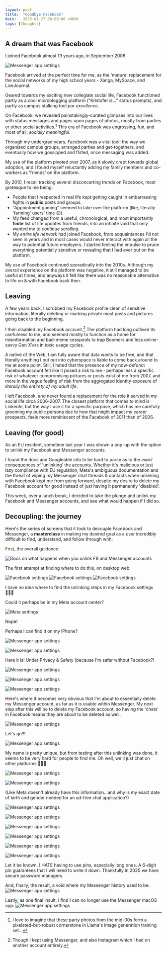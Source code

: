 ```yaml
---
layout: post
title:  "Goodbye Facebook"
date:   2025-01-27 00:00:00 +0000
tags: [thoughts]
---
```


## A dream that was Facebook

I joined Facebook almost 19 years ago, in September 2006:

![Messenger app settings](/static/img/posts/fb/firstpost.jpg)

Facebook arrived at the perfect time for me, as the 'mature' replacement for the social networks of my high school years - Xanga, MySpace, and LiveJournal. 

Geared towards my exciting new collegiate social life, Facebook functioned partly as a cool microblogging platform ("Kristofer is..." status prompts), and partly as campus stalking tool *par excellence*. 

On Facebook, we revealed painstakingly-curated glimpses into our lives with status messages and pages upon pages of photos, mostly from parties or other social activities.[^1] This era of Facebook was engrossing, fun, and most of all, *socially meaningful*.

Through my undergrad years, Facebook was a vital tool: the way we organized campus groups, arranged parties and get-togethers, and eventually how we gossipped and flirted, once messaging was added.

My use of the platform pivoted over 2007, as it slowly crept towards global adoption, and I found myself reluctantly adding my family members and co-workers as 'friends' on the platform.

By 2010, I recall tracking several disconcerting trends on Facebook, most grotesque to me being:
- People that I respected in real life kept getting caught in embarrassing fights in **public** posts and groups.
- "Appointment gaming"  seemed to take over the platform (like, literally 'farming' users' time 🙃).
- My feed changed from a useful, chronological, and most importantly **finite** list of life updates from friends, into an infinite void that only wanted me to *continue scrolling*.
- My *entire life network* had joined Facebook, from acquaintances I'd not seen in years and in most cases would never interact with again all the way to potential future employers. I started feeling the impulse to prune everything potentially sensitive or revealing that I had ever put on the platform. 

My use of Facebook continued sporadically into the 2010s. Although my overall experience on the platform was negative, it still managed to be useful at times, and anyways it felt like there was no reasonable alternative to life on & with Facebook back then.

## Leaving

A few years back, I scrubbed my Facebook profile clean of sensitive information, literally deleting or marking private most posts and pictures going back to the beginning. 

I then disabled my Facebook account.[^2] The platform had long outlived its usefulness to me, and seemed mostly to function as a home for misinformation and bad-meme cesspools to trap Boomers and less online-savvy Gen X'ers in toxic usage cycles.

A native of the Web, I am fully aware that data wants to be free, and that literally anything I put out into cyberspace is liable to come back around to me at some point. Still, I hated that the presence of my now-defunct Facebook account felt like it posed a risk to me - perhaps less a specific risk of whatever compromising pictures or posts exist of me from 2007, and more in the vague feeling of risk from the aggregated identity exposure of *literally the entirety of my adult life*.

I left Facebook, and never found a replacement for the role it served in my social life circa 2006-2007. The closest platform that comes to mind is LinkedIn, but the way I use it for a specific purpose, which has me carefully grooming my public persona due to how that might impact my career prospects, feels more reminiscent of the Facebook of 2011 than of 2006. 

## Leaving (for good)

As an EU resident, sometime last year I was shown a pop-up with the option to unlink my Facebook and Messenger accounts.

I found the docs and Googleable info to be hard to parse as to the *exact* consequences of 'unlinking' the accounts. Whether it's malicious or just lazy compliance with EU regulation, Meta's ambiguous documentation and the threat of wiping my Messenger chat threads & contacts when unlinking with Facebook kept me from going forward, despite my desire to delete my Facebook account for good instead of just having it permanently 'disabled'.

This week, over a lunch break, I decided to take the plunge and unlink my Facebook and Messenger accounts, and see what would happen if I did so.

## Decoupling: the journey

Here's the series of screens that it took to decouple Facebook and Messenger, a **masterclass** in making my desired goal as a user incredibly difficult to find, understand, and follow through with:

First, the overall guidance:

![Docs on what happens when you unlink FB and Messenger accounts](/static/img/posts/fb/1.guidance.png)

The first attempt at finding where to do this, on desktop web:

![Facebook settings](/static/img/posts/fb/2.attempt-1.png)
![Facebook settings](/static/img/posts/fb/3.attempt-1-2.png)
![Facebook settings](/static/img/posts/fb/4.attempt-1-3.png)

I have no idea where to find the unlinking steps in my Facebook settings 🤷🏻‍♂️

Could it perhaps be in my Meta account center?

![Meta settings](/static/img/posts/fb/5.attempt-2-1.png)

Nope!

Perhaps I can find it on my iPhone?

![Messenger app settings](/static/img/posts/fb/6.attempt-3-1.png)

![Messenger app settings](/static/img/posts/fb/6.attempt-3-3.png)

Here it is! Under Privacy & Safety (because I'm safer without Facebook?)

![Messenger app settings](/static/img/posts/fb/6.attempt-3-4.png)

![Messenger app settings](/static/img/posts/fb/6.attempt-3-6.png)

![Messenger app settings](/static/img/posts/fb/6.attempt-3-7.png)

Here's where it becomes very obvious that I'm about to essentially delete my Messenger account, as far as it is usable within Messenger. My next step after this will be to delete my Facebook account, so having the 'chats' in Facebook means they are about to be deleted as well.

![Messenger app settings](/static/img/posts/fb/6.attempt-3-8.png)

Let's go!!!

![Messenger app settings](/static/img/posts/fb/6.attempt-3-9.png)

My name is pretty unique, but from testing after this unlinking was done, it seems to be very hard for people to find me. Oh well, we'll just chat on other platforms 🤷🏻‍♂️

![Messenger app settings](/static/img/posts/fb/6.attempt-3-10.png)

![Messenger app settings](/static/img/posts/fb/6.attempt-3-11.png)

(Like Meta doesn't already have this information...and why is my exact date of birth and gender needed for an ad-free chat application?)

![Messenger app settings](/static/img/posts/fb/6.attempt-3-12.png)

![Messenger app settings](/static/img/posts/fb/6.attempt-3-13.png)

![Messenger app settings](/static/img/posts/fb/6.attempt-3-14.png)

![Messenger app settings](/static/img/posts/fb/6.attempt-3-15.png)

![Messenger app settings](/static/img/posts/fb/6.attempt-3-16.png)

![Messenger app settings](/static/img/posts/fb/6.attempt-3-17.png)

Let it be known, I HATE having to use pins, especially long ones. A 6-digit pin guarantees that I will need to write it down. Thankfully in 2025 we have secure password managers.

And, finally, the result, a void where my Messenger history used to be:
![Messenger app settings](/static/img/posts/fb/6.attempt-3-18.png)

Lastly, as one final insult, I find I can no longer use the Messenger macOS app:
![Messenger app settings](/static/img/posts/fb/6.messenger-no.png)

[^1]:  I love to imagine that these party photos from the mid-00s form a pixelated-but-robust cornerstone in Llama's image generation training set...

[^2]: Though I kept using Messenger, and also Instagram which I had on another account entirely.
